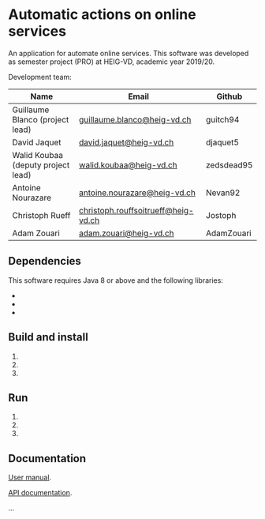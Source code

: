 # Automatic actions on online services

An application for automate online services.
This software was developed as semester project (PRO) at HEIG-VD,
academic year 2019/20.

Development team:

| Name                                 | Email                               | Github      |
|--------------------------------------|-------------------------------------|-------------|
| Guillaume Blanco (project lead)      | guillaume.blanco@heig-vd.ch         | guitch94    |
| David Jaquet                        | david.jaquet@heig-vd.ch             | djaquet5    |
| Walid Koubaa (deputy project lead)   | walid.koubaa@heig-vd.ch             | zedsdead95  |
| Antoine Nourazare                    | antoine.nourazare@heig-vd.ch        | Nevan92     |
| Christoph Rueff                      | christoph.rouffsoitrueff@heig-vd.ch | Jostoph     |
| Adam Zouari                          | adam.zouari@heig-vd.ch              | AdamZouari  |



## Dependencies

This software requires Java 8 or above and the following libraries:

* 
* 
* 

## Build and install

1. 

2. 
3. 

## Run

1. 

2.

3. 

## Documentation

[User manual](blob/master/docs/User-manual.pdf).

[API documentation](blob/master/docs/API-Documentation.pdf).

...
